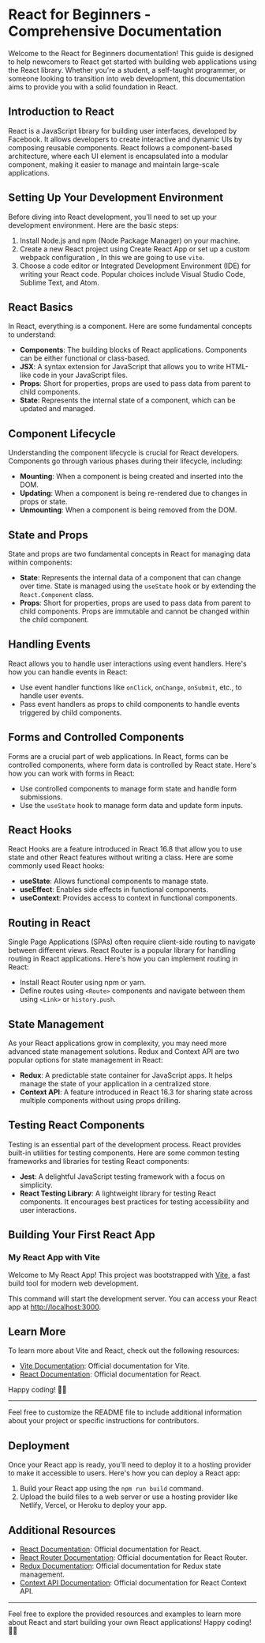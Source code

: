 # React for Beginners - Comprehensive Documentation

Welcome to the React for Beginners documentation! This guide is designed to help newcomers to React get started with building web applications using the React library. Whether you're a student, a self-taught programmer, or someone looking to transition into web development, this documentation aims to provide you with a solid foundation in React.

## Introduction to React

React is a JavaScript library for building user interfaces, developed by Facebook. It allows developers to create interactive and dynamic UIs by composing reusable components. React follows a component-based architecture, where each UI element is encapsulated into a modular component, making it easier to manage and maintain large-scale applications.

## Setting Up Your Development Environment

Before diving into React development, you'll need to set up your development environment. Here are the basic steps:

1. Install Node.js and npm (Node Package Manager) on your machine.
2. Create a new React project using Create React App or set up a custom webpack configuration , In this we are going to use `vite`.
3. Choose a code editor or Integrated Development Environment (IDE) for writing your React code. Popular choices include Visual Studio Code, Sublime Text, and Atom.

## React Basics

In React, everything is a component. Here are some fundamental concepts to understand:

- **Components**: The building blocks of React applications. Components can be either functional or class-based.
- **JSX**: A syntax extension for JavaScript that allows you to write HTML-like code in your JavaScript files.
- **Props**: Short for properties, props are used to pass data from parent to child components.
- **State**: Represents the internal state of a component, which can be updated and managed.

## Component Lifecycle

Understanding the component lifecycle is crucial for React developers. Components go through various phases during their lifecycle, including:

- **Mounting**: When a component is being created and inserted into the DOM.
- **Updating**: When a component is being re-rendered due to changes in props or state.
- **Unmounting**: When a component is being removed from the DOM.

## State and Props

State and props are two fundamental concepts in React for managing data within components:

- **State**: Represents the internal data of a component that can change over time. State is managed using the `useState` hook or by extending the `React.Component` class.
- **Props**: Short for properties, props are used to pass data from parent to child components. Props are immutable and cannot be changed within the child component.

## Handling Events

React allows you to handle user interactions using event handlers. Here's how you can handle events in React:

- Use event handler functions like `onClick`, `onChange`, `onSubmit`, etc., to handle user events.
- Pass event handlers as props to child components to handle events triggered by child components.

## Forms and Controlled Components

Forms are a crucial part of web applications. In React, forms can be controlled components, where form data is controlled by React state. Here's how you can work with forms in React:

- Use controlled components to manage form state and handle form submissions.
- Use the `useState` hook to manage form data and update form inputs.

## React Hooks

React Hooks are a feature introduced in React 16.8 that allow you to use state and other React features without writing a class. Here are some commonly used React hooks:

- **useState**: Allows functional components to manage state.
- **useEffect**: Enables side effects in functional components.
- **useContext**: Provides access to context in functional components.

## Routing in React

Single Page Applications (SPAs) often require client-side routing to navigate between different views. React Router is a popular library for handling routing in React applications. Here's how you can implement routing in React:

- Install React Router using npm or yarn.
- Define routes using `<Route>` components and navigate between them using `<Link>` or `history.push`.

## State Management

As your React applications grow in complexity, you may need more advanced state management solutions. Redux and Context API are two popular options for state management in React:

- **Redux**: A predictable state container for JavaScript apps. It helps manage the state of your application in a centralized store.
- **Context API**: A feature introduced in React 16.3 for sharing state across multiple components without using props drilling.

## Testing React Components

Testing is an essential part of the development process. React provides built-in utilities for testing components. Here are some common testing frameworks and libraries for testing React components:

- **Jest**: A delightful JavaScript testing framework with a focus on simplicity.
- **React Testing Library**: A lightweight library for testing React components. It encourages best practices for testing accessibility and user interactions.

## Building Your First React App

### My React App with Vite

Welcome to My React App! This project was bootstrapped with [Vite](https://vitejs.dev/), a fast build tool for modern web development.

This command will start the development server. You can access your React app at [http://localhost:3000](http://localhost:3000).

## Learn More

To learn more about Vite and React, check out the following resources:

- [Vite Documentation](https://vitejs.dev/): Official documentation for Vite.
- [React Documentation](https://reactjs.org/docs/getting-started.html): Official documentation for React.

Happy coding! 🚀🎉

---

Feel free to customize the README file to include additional information about your project or specific instructions for contributors.

## Deployment

Once your React app is ready, you'll need to deploy it to a hosting provider to make it accessible to users. Here's how you can deploy a React app:

1. Build your React app using the `npm run build` command.
2. Upload the build files to a web server or use a hosting provider like Netlify, Vercel, or Heroku to deploy your app.

## Additional Resources

- [React Documentation](https://reactjs.org/docs/getting-started.html): Official documentation for React.
- [React Router Documentation](https://reactrouter.com/web/guides/quick-start): Official documentation for React Router.
- [Redux Documentation](https://redux.js.org/introduction/getting-started): Official documentation for Redux state management.
- [Context API Documentation](https://reactjs.org/docs/context.html): Official documentation for React Context API.
---

Feel free to explore the provided resources and examples to learn more about React and start building your own React applications! Happy coding! 🚀🎉
